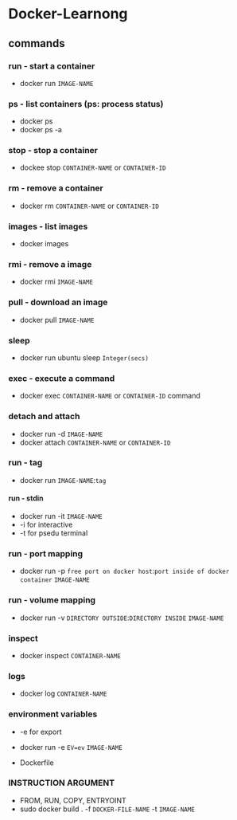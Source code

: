 # Docker-Learnong

## commands

### run - start a container
*   docker run `IMAGE-NAME`

### ps - list containers (ps: process status)
*   docker ps
*   docker ps -a

### stop - stop a container
*   dockee stop `CONTAINER-NAME` or `CONTAINER-ID`

### rm - remove a container
*   docker rm `CONTAINER-NAME` or `CONTAINER-ID`

### images - list images
*   docker images

### rmi - remove a image
*   docker rmi `IMAGE-NAME`

### pull - download an image
*   docker pull `IMAGE-NAME`

### sleep
*   docker run ubuntu sleep `Integer(secs)`

### exec - execute a command
*   docker exec `CONTAINER-NAME` or `CONTAINER-ID` command

### detach and attach
*   docker run -d `IMAGE-NAME`
*   docker attach `CONTAINER-NAME` or `CONTAINER-ID`

### run - tag
*   docker run `IMAGE-NAME`:`tag`

#### run - stdin
*   docker run -it `IMAGE-NAME`
*   -i for interactive
*   -t for psedu terminal

### run - port mapping
*   docker run -p `free port on docker host`:`port inside of docker container` `IMAGE-NAME`

### run - volume mapping
*   docker run -v `DIRECTORY OUTSIDE`:`DIRECTORY INSIDE` `IMAGE-NAME`

### inspect
*   docker inspect `CONTAINER-NAME`

### logs
*   docker log `CONTAINER-NAME`

### environment variables
*   -e for export
*   docker run -e `EV=ev`  `IMAGE-NAME`

* Dockerfile
### INSTRUCTION ARGUMENT
*   FROM, RUN, COPY, ENTRYOINT
*   sudo docker build . -f `DOCKER-FILE-NAME` -t `IMAGE-NAME`
